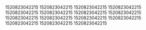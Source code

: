 1520823042215
1520823042215
1520823042215
1520823042215
1520823042215
1520823042215
1520823042215
1520823042215
1520823042215
1520823042215
1520823042215
1520823042215
1520823042215
1520823042215
1520823042215